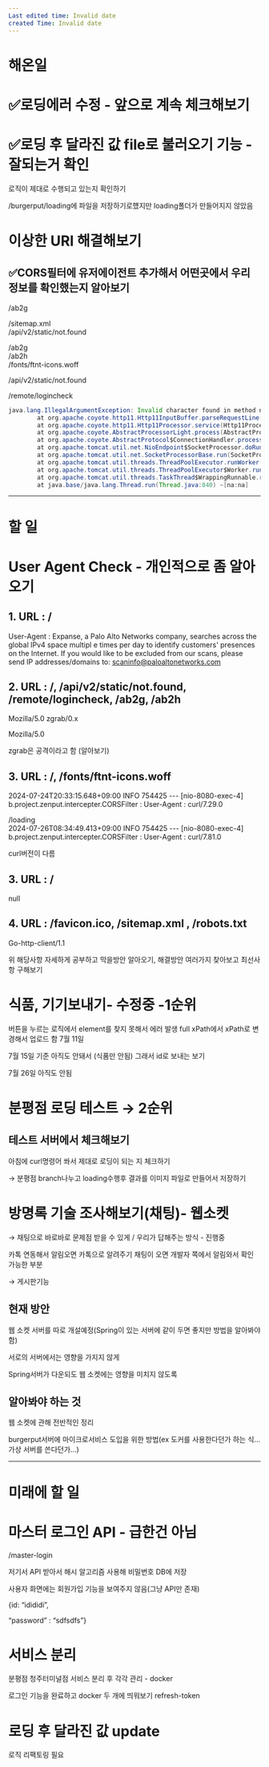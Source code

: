 ```yaml
---
Last edited time: Invalid date
created Time: Invalid date
---
```

# 해온일

# ✅로딩에러 수정 - 앞으로 계속 체크해보기

# ✅로딩 후 달라진 값 file로 불러오기 기능 - 잘되는거 확인

로직이 제대로 수행되고 있는지 확인하기

/burgerput/loading에 파일을 저장하기로헀지만 loading폴더가 만들어지지 않았음

  

# 이상한 URI 해결해보기

## ✅CORS필터에 유저에이전트 추가해서 어떤곳에서 우리 정보를 확인했는지 알아보기

  

/ab2g

/sitemap.xml  
/api/v2/static/not.found  

/ab2g  
/ab2h  
/fonts/ftnt-icons.woff  

/api/v2/static/not.found

/remote/logincheck

  

```Java
java.lang.IllegalArgumentException: Invalid character found in method name [{"method":"login","params":{"login":"45JymPWP1DeQxxMZNJv9w2bTQ2WJDAmw18wUSryDQa3RPrympJPoUSVcFEDv3bhiMJGWaCD4a3KrFCorJHCMqXJUKApSKDV","pass":"xxoo","agent":"xmr-stak-cpu/1.3.0-1.5.0"},"id":1}0x0a...]. HTTP method names must be tokens
        at org.apache.coyote.http11.Http11InputBuffer.parseRequestLine(Http11InputBuffer.java:407) ~[tomcat-embed-core-10.1.8.jar!/:na]
        at org.apache.coyote.http11.Http11Processor.service(Http11Processor.java:263) ~[tomcat-embed-core-10.1.8.jar!/:na]
        at org.apache.coyote.AbstractProcessorLight.process(AbstractProcessorLight.java:63) ~[tomcat-embed-core-10.1.8.jar!/:na]
        at org.apache.coyote.AbstractProtocol$ConnectionHandler.process(AbstractProtocol.java:894) ~[tomcat-embed-core-10.1.8.jar!/:na]
        at org.apache.tomcat.util.net.NioEndpoint$SocketProcessor.doRun(NioEndpoint.java:1741) ~[tomcat-embed-core-10.1.8.jar!/:na]
        at org.apache.tomcat.util.net.SocketProcessorBase.run(SocketProcessorBase.java:52) ~[tomcat-embed-core-10.1.8.jar!/:na]
        at org.apache.tomcat.util.threads.ThreadPoolExecutor.runWorker(ThreadPoolExecutor.java:1191) ~[tomcat-embed-core-10.1.8.jar!/:na]
        at org.apache.tomcat.util.threads.ThreadPoolExecutor$Worker.run(ThreadPoolExecutor.java:659) ~[tomcat-embed-core-10.1.8.jar!/:na]
        at org.apache.tomcat.util.threads.TaskThread$WrappingRunnable.run(TaskThread.java:61) ~[tomcat-embed-core-10.1.8.jar!/:na]
        at java.base/java.lang.Thread.run(Thread.java:840) ~[na:na]
```

---

# 할 일

# User Agent Check - 개인적으로 좀 알아오기

## 1. URL : /

User-Agent : Expanse, a Palo Alto Networks company, searches across the global IPv4 space multipl e times per day to identify customers' presences on the Internet. If you would like to be excluded from our scans, please send IP addresses/domains to: scaninfo@paloaltonetworks.com

  

## 2. URL : /, /api/v2/static/not.found, /remote/logincheck, /ab2g, /ab2h

Mozilla/5.0 zgrab/0.x

Mozilla/5.0

  

zgrab은 공격이라고 함 (알아보기)

## 3. URL : /, /fonts/ftnt-icons.woff

2024-07-24T20:33:15.648+09:00 INFO 754425 --- [nio-8080-exec-4] b.project.zenput.intercepter.CORSFilter : User-Agent : curl/7.29.0

  

/loading  
2024-07-26T08:34:49.413+09:00 INFO 754425 --- [nio-8080-exec-4] b.project.zenput.intercepter.CORSFilter : User-Agent : curl/7.81.0  

  

curl버전이 다름

## 3. URL : /

null

## 4. URL : /favicon.ico, /sitemap.xml , /robots.txt

Go-http-client/1.1

  

위 해당사항 자세하게 공부하고 막을방안 알아오기, 해결방안 여러가지 찾아보고 최선사항 구해보기

  

# 식품, 기기보내기- 수정중 -1순위

버튼을 누르는 로직에서 element를 찾지 못해서 에러 발생 full xPath에서 xPath로 변경해서 업로드 함 7월 11일

7월 15일 기준 아직도 안돼서 (식품만 안됨) 그래서 id로 보내는 보기

7월 26일 아직도 안됨

  

# 분평점 로딩 테스트 → 2순위

## 테스트 서버에서 체크해보기

아침에 curl명령어 쏴서 제대로 로딩이 되는 지 체크하기

→ 분평점 branch나누고 loading수행후 결과를 이미지 파일로 만들어서 저장하기

  

# 방명록 기술 조사해보기(채팅)- 웹소켓

→ 채팅으로 바로바로 문제점 받을 수 있게 / 우리가 답해주는 방식 - 진행중

카톡 연동해서 알림오면 카톡으로 알려주기 채팅이 오면 개발자 쪽에서 알림와서 확인 가능한 부분

→ 게시판기능

## 현재 방안

웹 소켓 서버를 따로 개설예정(Spring이 있는 서버에 같이 두면 좋지만 방법을 알아봐야함)

서로의 서버에서는 영향을 가지지 않게

  

Spring서버가 다운되도 웹 소켓에는 영향을 미치지 않도록

  

## 알아봐야 하는 것

웹 소켓에 관해 전반적인 정리

  

burgerput서버에 마이크로서비스 도입을 위한 방법(ex 도커를 사용한다던가 하는 식…가상 서버를 쓴다던가…)

---

# 미래에 할 일

# 마스터 로그인 API - 급한건 아님

/master-login

저기서 API 받아서 해시 알고리즘 사용해 비밀번호 DB에 저장

사용자 화면에는 회원가입 기능을 보여주지 않음(그냥 API만 존재)

{id: “idididi”,

“password” : “sdfsdfs”}

# 서비스 분리

분평점 청주터미널점 서비스 분리 후 각각 관리 - docker

로그인 기능을 완료하고 docker 두 개에 띄워보기 refresh-token

# 로딩 후 달라진 값 update

로직 리팩토링 필요
